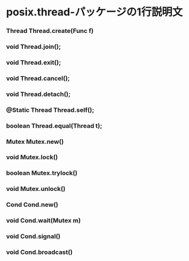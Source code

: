 posix.thread-パッケージの1行説明文
====================

### Thread Thread.create(Func f)
### void Thread.join();
### void Thread.exit();
### void Thread.cancel();
### void Thread.detach();
### @Static Thread Thread.self();
### boolean Thread.equal(Thread t);
### Mutex Mutex.new()
### void Mutex.lock()
### boolean Mutex.trylock()
### void Mutex.unlock()
### Cond Cond.new()
### void Cond.wait(Mutex m)
### void Cond.signal()
### void Cond.broadcast()

